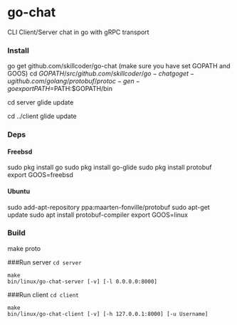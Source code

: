 # go-chat
CLI Client/Server chat in go with gRPC transport

### Install
go get github.com/skillcoder/go-chat
(make sure you have set GOPATH and GOOS)
cd ${GOPATH}/src/github.com/skillcoder/go-chat
go get -u github.com/golang/protobuf/protoc-gen-go
export PATH=$PATH:$GOPATH/bin

cd server
glide update

cd ../client
glide update

### Deps
#### Freebsd
sudo pkg install go
sudo pkg install go-glide
sudo pkg install protobuf
export GOOS=freebsd

#### Ubuntu
sudo add-apt-repository ppa:maarten-fonville/protobuf
sudo apt-get update
sudo apt install protobuf-compiler
export GOOS=linux

### Build
make proto

###Run server
`cd server`
```
make
bin/linux/go-chat-server [-v] [-l 0.0.0.0:8000]
```

###Run client
`cd client`
```
make
bin/linux/go-chat-client [-v] [-h 127.0.0.1:8000] [-u Username]
```

